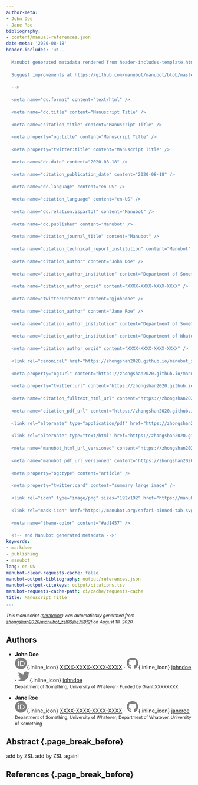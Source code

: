 ```yaml
---
author-meta:
- John Doe
- Jane Roe
bibliography:
- content/manual-references.json
date-meta: '2020-08-18'
header-includes: '<!--

  Manubot generated metadata rendered from header-includes-template.html.

  Suggest improvements at https://github.com/manubot/manubot/blob/master/manubot/process/header-includes-template.html

  -->

  <meta name="dc.format" content="text/html" />

  <meta name="dc.title" content="Manuscript Title" />

  <meta name="citation_title" content="Manuscript Title" />

  <meta property="og:title" content="Manuscript Title" />

  <meta property="twitter:title" content="Manuscript Title" />

  <meta name="dc.date" content="2020-08-18" />

  <meta name="citation_publication_date" content="2020-08-18" />

  <meta name="dc.language" content="en-US" />

  <meta name="citation_language" content="en-US" />

  <meta name="dc.relation.ispartof" content="Manubot" />

  <meta name="dc.publisher" content="Manubot" />

  <meta name="citation_journal_title" content="Manubot" />

  <meta name="citation_technical_report_institution" content="Manubot" />

  <meta name="citation_author" content="John Doe" />

  <meta name="citation_author_institution" content="Department of Something, University of Whatever" />

  <meta name="citation_author_orcid" content="XXXX-XXXX-XXXX-XXXX" />

  <meta name="twitter:creator" content="@johndoe" />

  <meta name="citation_author" content="Jane Roe" />

  <meta name="citation_author_institution" content="Department of Something, University of Whatever" />

  <meta name="citation_author_institution" content="Department of Whatever, University of Something" />

  <meta name="citation_author_orcid" content="XXXX-XXXX-XXXX-XXXX" />

  <link rel="canonical" href="https://zhongshan2020.github.io/manubot_zsl06/" />

  <meta property="og:url" content="https://zhongshan2020.github.io/manubot_zsl06/" />

  <meta property="twitter:url" content="https://zhongshan2020.github.io/manubot_zsl06/" />

  <meta name="citation_fulltext_html_url" content="https://zhongshan2020.github.io/manubot_zsl06/" />

  <meta name="citation_pdf_url" content="https://zhongshan2020.github.io/manubot_zsl06/manuscript.pdf" />

  <link rel="alternate" type="application/pdf" href="https://zhongshan2020.github.io/manubot_zsl06/manuscript.pdf" />

  <link rel="alternate" type="text/html" href="https://zhongshan2020.github.io/manubot_zsl06/v/e759f2f9b2057818d35aeee7c4f583513b355610/" />

  <meta name="manubot_html_url_versioned" content="https://zhongshan2020.github.io/manubot_zsl06/v/e759f2f9b2057818d35aeee7c4f583513b355610/" />

  <meta name="manubot_pdf_url_versioned" content="https://zhongshan2020.github.io/manubot_zsl06/v/e759f2f9b2057818d35aeee7c4f583513b355610/manuscript.pdf" />

  <meta property="og:type" content="article" />

  <meta property="twitter:card" content="summary_large_image" />

  <link rel="icon" type="image/png" sizes="192x192" href="https://manubot.org/favicon-192x192.png" />

  <link rel="mask-icon" href="https://manubot.org/safari-pinned-tab.svg" color="#ad1457" />

  <meta name="theme-color" content="#ad1457" />

  <!-- end Manubot generated metadata -->'
keywords:
- markdown
- publishing
- manubot
lang: en-US
manubot-clear-requests-cache: false
manubot-output-bibliography: output/references.json
manubot-output-citekeys: output/citations.tsv
manubot-requests-cache-path: ci/cache/requests-cache
title: Manuscript Title
...
```







<small><em>
This manuscript
([permalink](https://zhongshan2020.github.io/manubot_zsl06/v/e759f2f9b2057818d35aeee7c4f583513b355610/))
was automatically generated
from [zhongshan2020/manubot_zsl06@e759f2f](https://github.com/zhongshan2020/manubot_zsl06/tree/e759f2f9b2057818d35aeee7c4f583513b355610)
on August 18, 2020.
</em></small>

## Authors



+ **John Doe**<br>
    ![ORCID icon](images/orcid.svg){.inline_icon}
    [XXXX-XXXX-XXXX-XXXX](https://orcid.org/XXXX-XXXX-XXXX-XXXX)
    · ![GitHub icon](images/github.svg){.inline_icon}
    [johndoe](https://github.com/johndoe)
    · ![Twitter icon](images/twitter.svg){.inline_icon}
    [johndoe](https://twitter.com/johndoe)<br>
  <small>
     Department of Something, University of Whatever
     · Funded by Grant XXXXXXXX
  </small>

+ **Jane Roe**<br>
    ![ORCID icon](images/orcid.svg){.inline_icon}
    [XXXX-XXXX-XXXX-XXXX](https://orcid.org/XXXX-XXXX-XXXX-XXXX)
    · ![GitHub icon](images/github.svg){.inline_icon}
    [janeroe](https://github.com/janeroe)<br>
  <small>
     Department of Something, University of Whatever; Department of Whatever, University of Something
  </small>



## Abstract {.page_break_before}
add by ZSL
add by ZSL again!


## References {.page_break_before}

<!-- Explicitly insert bibliography here -->
<div id="refs"></div>
